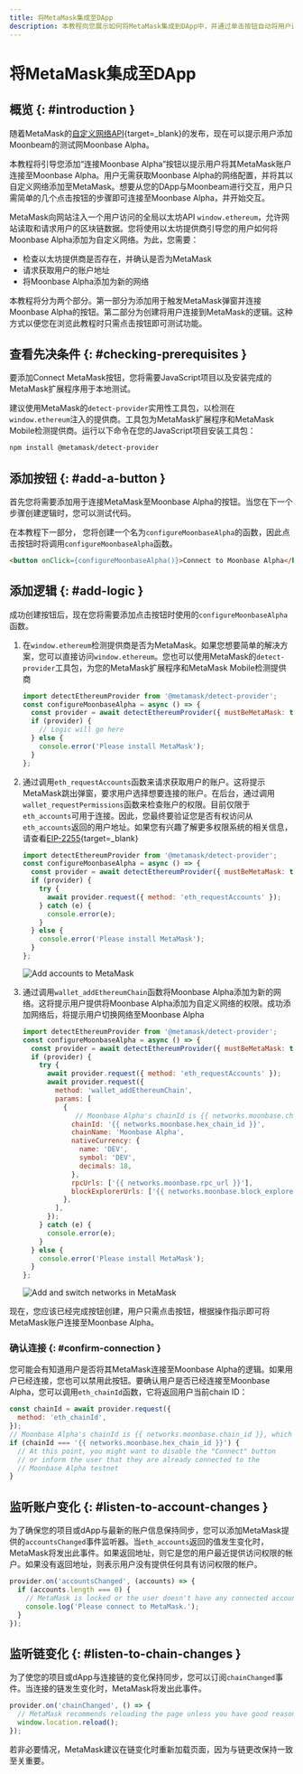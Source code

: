 ```yaml
---
title: 将MetaMask集成至DApp
description: 本教程向您展示如何将MetaMask集成到DApp中，并通过单击按钮自动将用户连接到 Moonbeam。
---
```


# 将MetaMask集成至DApp

## 概览 {: #introduction }

随着MetaMask的[自定义网络API](https://consensys.net/blog/metamask/connect-users-to-layer-2-networks-with-the-metamask-custom-networks-api/){target=_blank}的发布，现在可以提示用户添加Moonbeam的测试网Moonbase Alpha。

本教程将引导您添加“连接Moonbase Alpha”按钮以提示用户将其MetaMask账户连接至Moonbase Alpha。用户无需获取Moonbase Alpha的网络配置，并将其以自定义网络添加至MetaMask。想要从您的DApp与Moonbeam进行交互，用户只需简单的几个点击按钮的步骤即可连接至Moonbase Alpha，并开始交互。

MetaMask向网站注入一个用户访问的全局以太坊API `window.ethereum`，允许网站读取和请求用户的区块链数据。您将使用以太坊提供商引导您的用户如何将Moonbase Alpha添加为自定义网络。为此，您需要：

- 检查以太坊提供商是否存在，并确认是否为MetaMask
- 请求获取用户的账户地址
- 将Moonbase Alpha添加为新的网络

本教程将分为两个部分。第一部分为添加用于触发MetaMask弹窗并连接Moonbase Alpha的按钮。第二部分为创建将用户连接到MetaMask的逻辑。这种方式以便您在浏览此教程时只需点击按钮即可测试功能。

## 查看先决条件 {: #checking-prerequisites }

要添加Connect MetaMask按钮，您将需要JavaScript项目以及安装完成的MetaMask扩展程序用于本地测试。

建议使用MetaMask的`detect-provider`实用性工具包，以检测在`window.ethereum`注入的提供商。工具包为MetaMask扩展程序和MetaMask Mobile检测提供商。运行以下命令在您的JavaScript项目安装工具包：

```bash
npm install @metamask/detect-provider
```

## 添加按钮 {: #add-a-button }

首先您将需要添加用于连接MetaMask至Moonbase Alpha的按钮。当您在下一个步骤创建逻辑时，您可以测试代码。

在本教程下一部分， 您将创建一个名为`configureMoonbaseAlpha`的函数，因此点击按钮时将调用`configureMoonbaseAlpha`函数。

```html
<button onClick={configureMoonbaseAlpha()}>Connect to Moonbase Alpha</button>
```

## 添加逻辑 {: #add-logic }

成功创建按钮后，现在您将需要添加点击按钮时使用的`configureMoonbaseAlpha`函数。

1. 在`window.ethereum`检测提供商是否为MetaMask。如果您想要简单的解决方案，您可以直接访问`window.ethereum`。您也可以使用MetaMask的`detect-provider`工具包，为您的MetaMask扩展程序和MetaMask Mobile检测提供商

    ```javascript
    import detectEthereumProvider from '@metamask/detect-provider';
    const configureMoonbaseAlpha = async () => {
      const provider = await detectEthereumProvider({ mustBeMetaMask: true });
      if (provider) {
        // Logic will go here
      } else {
        console.error('Please install MetaMask');
      }
    };
    ```

2. 通过调用`eth_requestAccounts`函数来请求获取用户的账户。这将提示MetaMask跳出弹窗，要求用户选择想要连接的账户。在后台，通过调用`wallet_requestPermissions`函数来检查账户的权限。目前仅限于`eth_accounts`可用于连接。因此，您最终要验证您是否有权访问从`eth_accounts`返回的用户地址。如果您有兴趣了解更多权限系统的相关信息，请查看[EIP-2255](https://eips.ethereum.org/EIPS/eip-2255){target=_blank}

    ```javascript
    import detectEthereumProvider from '@metamask/detect-provider';
    const configureMoonbaseAlpha = async () => {
      const provider = await detectEthereumProvider({ mustBeMetaMask: true });
      if (provider) {
        try {
          await provider.request({ method: 'eth_requestAccounts' });
        } catch (e) {
          console.error(e);
        }
      } else {
        console.error('Please install MetaMask');
      }
    };
    ```

    ![Add accounts to MetaMask](/images/builders/integrations/wallets/metamask/metamask-1.png)

3. 通过调用`wallet_addEthereumChain`函数将Moonbase Alpha添加为新的网络。这将提示用户提供将Moonbase Alpha添加为自定义网络的权限。成功添加网络后，将提示用户切换网络至Moonbase Alpha

    ```javascript
    import detectEthereumProvider from '@metamask/detect-provider';
    const configureMoonbaseAlpha = async () => {
      const provider = await detectEthereumProvider({ mustBeMetaMask: true });
      if (provider) {
        try {
          await provider.request({ method: 'eth_requestAccounts' });
          await provider.request({
            method: 'wallet_addEthereumChain',
            params: [
              {
                 // Moonbase Alpha's chainId is {{ networks.moonbase.chain_id }}, which is {{ networks.moonbase.hex_chain_id }} in hex
                chainId: '{{ networks.moonbase.hex_chain_id }}',
                chainName: 'Moonbase Alpha',
                nativeCurrency: {
                  name: 'DEV',
                  symbol: 'DEV',
                  decimals: 18,
                },
                rpcUrls: ['{{ networks.moonbase.rpc_url }}'],
                blockExplorerUrls: ['{{ networks.moonbase.block_explorer }}'],
              },
            ],
          });
        } catch (e) {
          console.error(e);
        }
      } else {
        console.error('Please install MetaMask');
      }
    };
    ```

    ![Add and switch networks in MetaMask](/images/builders/integrations/wallets/metamask/metamask-2.png)

现在，您应该已经完成按钮创建，用户只需点击按钮，根据操作指示即可将MetaMask账户连接至Moonbase Alpha。

### 确认连接 {: #confirm-connection }

您可能会有知道用户是否将其MetaMask连接至Moonbase Alpha的逻辑。如果用户已经连接，您也可以禁用此按钮。要确认用户是否已经连接至Moonbase Alpha，您可以调用`eth_chainId`函数，它将返回用户当前chain ID：

```javascript
const chainId = await provider.request({
  method: 'eth_chainId',
});
// Moonbase Alpha's chainId is {{ networks.moonbase.chain_id }}, which is {{ networks.moonbase.hex_chain_id }} in hex
if (chainId === '{{ networks.moonbase.hex_chain_id }}') {
  // At this point, you might want to disable the "Connect" button
  // or inform the user that they are already connected to the
  // Moonbase Alpha testnet
}
```

## 监听账户变化 {: #listen-to-account-changes }

为了确保您的项目或dApp与最新的账户信息保持同步，您可以添加MetaMask提供的`accountsChanged`事件监听器。当`eth_accounts`返回的值发生变化时，MetaMask将发出此事件。如果返回地址，则它是您的用户最近提供访问权限的帐户。如果没有返回地址，则表示用户没有提供任何具有访问权限的帐户。

```javascript
provider.on('accountsChanged', (accounts) => {
  if (accounts.length === 0) {
    // MetaMask is locked or the user doesn't have any connected accounts
    console.log('Please connect to MetaMask.');
  }
});
```

## 监听链变化 {: #listen-to-chain-changes }

为了使您的项目或dApp与连接链的变化保持同步，您可以订阅`chainChanged`事件。当连接的链发生变化时，MetaMask将发出此事件。

```javascript
provider.on('chainChanged', () => {
  // MetaMask recommends reloading the page unless you have good reason not to
  window.location.reload();
});
```

若非必要情况，MetaMask建议在链变化时重新加载页面，因为与链更改保持一致至关重要。